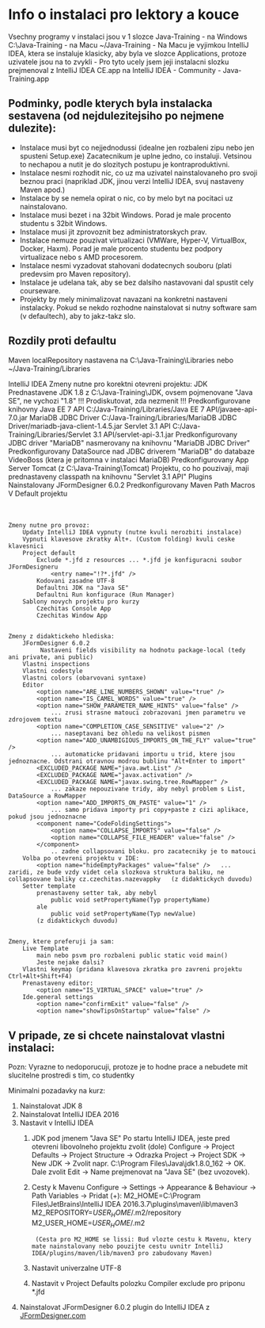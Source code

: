 Info o instalaci pro lektory a kouce
====================================

Vsechny programy v instalaci jsou v 1 slozce Java-Training
    - na Windows C:\Java-Training
    - na Macu ~/Java-Training
        - Na Macu je vyjimkou IntelliJ IDEA, ktera se instaluje klasicky, aby byla ve slozce Applications, protoze uzivatele jsou na to zvykli
        - Pro tyto ucely jsem jeji instalacni slozku prejmenoval z IntelliJ IDEA CE.app na IntelliJ IDEA - Community - Java-Training.app


Podminky, podle kterych byla instalacka sestavena (od nejdulezitejsiho po nejmene dulezite):
-------------------------------------------------------------------------------------------
* Instalace musi byt co nejjednodussi (idealne jen rozbaleni zipu nebo jen spusteni Setup.exe)
    Zacatecnikum je uplne jedno, co instaluji. Vetsinou to nechapou a nutit je do slozitych postupu je kontraproduktivni.
* Instalace nesmi rozhodit nic, co uz ma uzivatel nainstalovaneho pro svoji beznou praci (napriklad JDK, jinou verzi IntelliJ IDEA, svuj nastaveny Maven apod.)
* Instalace by se nemela opirat o nic, co by melo byt na pocitaci uz nainstalovano.
* Instalace musi bezet i na 32bit Windows.
    Porad je male procento studentu s 32bit Windows.
* Instalace musi jit zprovoznit bez administratorskych prav.
* Instalace nemuze pouzivat virtualizaci (VMWare, Hyper-V, VirtualBox, Docker, Haxm).
    Porad je male procento studentu bez podpory virtualizace nebo s AMD procesorem.
* Instalace nesmi vyzadovat stahovani dodatecnych souboru (plati predevsim pro Maven repository).
* Instalace je udelana tak, aby se bez dalsiho nastavovani dal spustit cely courseware.
* Projekty by mely minimalizovat navazani na konkretni nastaveni instalacky.
    Pokud se nekdo rozhodne nainstalovat si nutny software sam (v defaultech), aby to jakz-takz slo.


Rozdily proti defaultu
----------------------
Maven
    localRepository nastavena na C:\Java-Training\Libraries nebo ~/Java-Training/Libraries

IntelliJ IDEA
    Zmeny nutne pro korektni otevreni projektu:
        JDK
            Prednastavene JDK 1.8 z C:\Java-Training\JDK, ovsem pojmenovane "Java SE", ne vychozi "1.8"
            !!! Prodiskutovat, zda nezmenit !!!
        Predkonfigurovane knihovny
            Java EE 7 API
                C:/Java-Training/Libraries/Java EE 7 API/javaee-api-7.0.jar
            MariaDB JDBC Driver
                C:/Java-Training/Libraries/MariaDB JDBC Driver/mariadb-java-client-1.4.5.jar
            Servlet 3.1 API
                C:/Java-Training/Libraries/Servlet 3.1 API/servlet-api-3.1.jar
        Predkonfigurovany JDBC driver "MariaDB" nasmerovany na knihovnu "MariaDB JDBC Driver"
        Predkonfigurovany DataSource nad JDBC driverem "MariaDB" do databaze VideoBoss (ktera je pritomna v instalaci MariaDB)
        Predkonfigurovany App Server
            Tomcat (z C:\Java-Training\Tomcat)
                Projektu, co ho pouzivaji, maji prednastaveny classpath na knihovnu "Servlet 3.1 API"
        Plugins
            Nainstalovany JFormDesigner 6.0.2
        Predkonfigurovany Maven
            Path Macros
                <macro name="JAVATRAINING" value="C:/Java-Training" />
                <macro name="M2_HOME" value="C:/Java-Training/Maven" />
                <macro name="M2_REPOSITORY" value="C:/Java-Training/Libraries" />
                <macro name="M2_USER_HOME" value="C:/Java-Training/User-Config/.m2" />
            V Default projektu
                <option name="mavenHome" value="$M2_HOME$" />
                <option name="userSettingsFile" value="$M2_USER_HOME$/settings.xml" />
                <MavenImportingSettings>
                    <option name="downloadSourcesAutomatically" value="true" />
                </MavenImportingSettings>

    Zmeny nutne pro provoz:
        Updaty IntelliJ IDEA vypnuty (nutne kvuli nerozbiti instalace)
        Vypnuti klavesove zkratky Alt+. (Custom folding) kvuli ceske klavesnici
        Project default
            Exclude *.jfd z resources ... *.jfd je konfiguracni soubor JFormDesigneru
                <entry name="!?*.jfd" />
            Kodovani zasadne UTF-8
            Defaultni JDK na "Java SE"
            Defaultni Run konfigurace (Run Manager)
        Sablony novych projektu pro kurzy
            Czechitas Console App
            Czechitas Window App


    Zmeny z didaktickeho hlediska:
        JFormDesigner 6.0.2
             Nastaveni fields visibility na hodnotu package-local (tedy ani private, ani public)
        Vlastni inspections
        Vlastni codestyle
        Vlastni colors (obarvovani syntaxe)
        Editor
            <option name="ARE_LINE_NUMBERS_SHOWN" value="true" />
            <option name="IS_CAMEL_WORDS" value="true" />
            <option name="SHOW_PARAMETER_NAME_HINTS" value="false" />
                ... zrusi strasne matouci zobrazovani jmen parametru ve zdrojovem textu
            <option name="COMPLETION_CASE_SENSITIVE" value="2" />
                ... naseptavani bez ohledu na velikost pismen
            <option name="ADD_UNAMBIGIOUS_IMPORTS_ON_THE_FLY" value="true" />
                ... automaticke pridavani importu u trid, ktere jsou jednoznacne. Odstrani otravnou modrou bublinu "Alt+Enter to import"
            <EXCLUDED_PACKAGE NAME="java.awt.List" />
            <EXCLUDED_PACKAGE NAME="javax.activation" />
            <EXCLUDED_PACKAGE NAME="javax.swing.tree.RowMapper" />
                ... zakaze nepouzivane tridy, aby nebyl problem s List, DataSource a RowMapper
            <option name="ADD_IMPORTS_ON_PASTE" value="1" />
                ... samo pridava importy pri copy+paste z cizi aplikace, pokud jsou jednoznacne
            <component name="CodeFoldingSettings">
                <option name="COLLAPSE_IMPORTS" value="false" />
                <option name="COLLAPSE_FILE_HEADER" value="false" />
            </component>
                .. zadne collapsovani bloku. pro zacatecniky je to matouci
        Volba po otevreni projektu v IDE:
            <option name="hideEmptyPackages" value="false" />   ... zaridi, ze bude vzdy videt cela slozkova struktura baliku, ne collapsovane baliky cz.czechitas.nazevappky   (z didaktickych duvodu)
        Setter template
            prenastaveny setter tak, aby nebyl
                public void setPropertyName(Typ propertyName)
            ale
                public void setPropertyName(Typ newValue)
            (z didaktickych duvodu)


    Zmeny, ktere preferuji ja sam:
        Live Template
            main nebo psvm pro rozbaleni public static void main()
            Jeste nejake dalsi?
        Vlastni keymap (pridana klavesova zkratka pro zavreni projektu Ctrl+Alt+Shift+F4)
        Prenastaveny editor:
            <option name="IS_VIRTUAL_SPACE" value="true" />
        Ide.general settings
            <option name="confirmExit" value="false" />
            <option name="showTipsOnStartup" value="false" />


V pripade, ze si chcete nainstalovat vlastni instalaci:
------------------------------------------------------
Pozn: Vyrazne to nedoporucuji, protoze je to hodne prace a nebudete mit slucitelne prostredi s tim, co studentky

Minimalni pozadavky na kurz:
1. Nainstalovat JDK 8
2. Nainstalovat IntelliJ IDEA 2016
3. Nastavit v IntelliJ IDEA
    1. JDK pod jmenem "Java SE"
        Po startu IntelliJ IDEA, jeste pred otevreni libovolneho projektu zvolit (dole) Configure -> Project Defaults -> Project Structure -> Odrazka Project -> Project SDK -> New JDK -> Zvolit napr. C:\Program Files\Java\jdk1.8.0_162 -> OK. Dale zvolit Edit -> Name prejmenovat na "Java SE" (bez uvozovek).
    2. Cesty k Mavenu
        Configure -> Settings -> Appearance & Behaviour -> Path Variables -> Pridat (+):
            M2_HOME=C:\Program Files\JetBrains\IntelliJ IDEA 2016.3.7\plugins\maven\lib\maven3
            M2_REPOSITORY=$USER_HOME$/.m2/repository
            M2_USER_HOME=$USER_HOME$/.m2

            (Cesta pro M2_HOME se lissi: Bud vlozte cestu k Mavenu, ktery mate nainstalovany nebo pouzijte cestu uvnitr IntelliJ IDEA/plugins/maven/lib/maven3 pro zabudovany Maven)
    3. Nastavit univerzalne UTF-8
    4. Nastavit v Project Defaults polozku Compiler exclude pro priponu *.jfd
4. Nainstalovat JFormDesigner 6.0.2 plugin do IntelliJ IDEA z [JFormDesigner.com](http://www.formdev.com/jformdesigner/)
